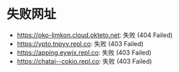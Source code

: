 # 失败网址
- https://oko-limkon.cloud.okteto.net: 失败 (404
Failed)
- https://ypto.tnpyv.repl.co: 失败 (403
Failed)
- https://apping.eywjx.repl.co: 失败 (403
Failed)
- https://chatai--cokio.repl.co: 失败 (403
Failed)
